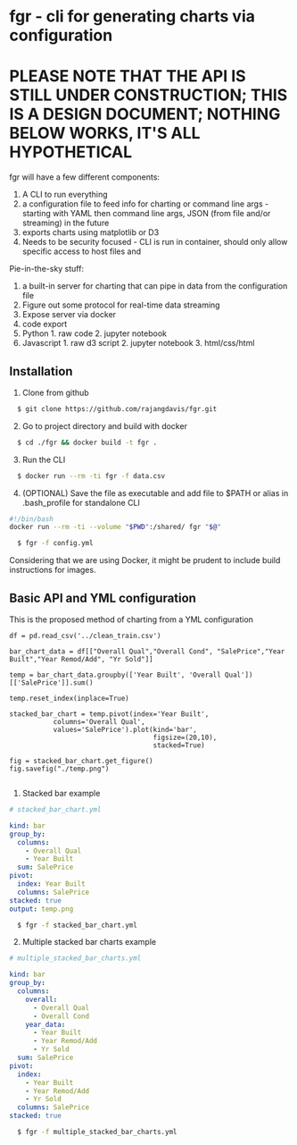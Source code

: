 # fgr - cli for generating charts via configuration

# PLEASE NOTE THAT THE API IS STILL UNDER CONSTRUCTION; THIS IS A DESIGN DOCUMENT; NOTHING BELOW WORKS, IT'S ALL HYPOTHETICAL

fgr will have a few different components:
1. A CLI to run everything
2. a configuration file to feed info for charting or command line args - starting with YAML then command line args, JSON (from file and/or streaming) in the future
3. exports charts using matplotlib or D3
4. Needs to be security focused - CLI is run in container, should only allow specific access to host files and 

Pie-in-the-sky stuff:
1. a built-in server for charting that can pipe in data from the configuration file
  1. Figure out some protocol for real-time data streaming
  2. Expose server via docker
2. code export
  1. Python
    1. raw code
    2. jupyter notebook
  2. Javascript
    1. raw d3 script
    2. jupyter notebook
    3. html/css/html

## Installation

1. Clone from github
``` bash
  $ git clone https://github.com/rajangdavis/fgr.git
```

2. Go to project directory and build with docker
``` bash
  $ cd ./fgr && docker build -t fgr .
```

3. Run the CLI
``` bash
  $ docker run --rm -ti fgr -f data.csv
```

4. (OPTIONAL) Save the file as executable and add file to $PATH or alias in .bash_profile for standalone CLI
``` bash
#!/bin/bash
docker run --rm -ti --volume "$PWD":/shared/ fgr "$@"
```
``` bash
  $ fgr -f config.yml
```

Considering that we are using Docker, it might be prudent to include build instructions for images.

## Basic API and YML configuration

This is the proposed method of charting from a YML configuration

```
df = pd.read_csv('../clean_train.csv')

bar_chart_data = df[["Overall Qual","Overall Cond", "SalePrice","Year Built","Year Remod/Add", "Yr Sold"]]

temp = bar_chart_data.groupby(['Year Built', 'Overall Qual'])[['SalePrice']].sum()

temp.reset_index(inplace=True)

stacked_bar_chart = temp.pivot(index='Year Built', 
           columns='Overall Qual', 
           values='SalePrice').plot(kind='bar', 
                                    figsize=(20,10),
                                    stacked=True)

fig = stacked_bar_chart.get_figure()
fig.savefig("./temp.png") 


````

1. Stacked bar example
```yaml
# stacked_bar_chart.yml

kind: bar
group_by:
  columns:
    - Overall Qual
    - Year Built
  sum: SalePrice
pivot:
  index: Year Built
  columns: SalePrice
stacked: true
output: temp.png

```

``` bash
  $ fgr -f stacked_bar_chart.yml
```

2. Multiple stacked bar charts example
```yaml
# multiple_stacked_bar_charts.yml

kind: bar
group_by:
  columns:
    overall: 
      - Overall Qual
      - Overall Cond
    year_data:
      - Year Built
      - Year Remod/Add
      - Yr Sold
  sum: SalePrice
pivot:
  index:
    - Year Built
    - Year Remod/Add
    - Yr Sold
  columns: SalePrice
stacked: true


```

``` bash
  $ fgr -f multiple_stacked_bar_charts.yml
```